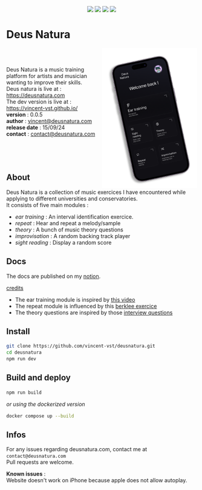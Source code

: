 <p align="center">
<img src="https://img.shields.io/badge/Sass-CC6699?style=for-the-badge&logo=sass&logoColor=white">
<img src="https://img.shields.io/badge/React-20232A?style=for-the-badge&logo=react&logoColor=61DAFB" />
<img src="https://img.shields.io/badge/TypeScript-007ACC?style=for-the-badge&logo=typescript&logoColor=white" />
<img src="https://img.shields.io/badge/Figma-F24E1E?style=for-the-badge&logo=figma&logoColor=white" />
</p>

# Deus Natura

<img src="/public/assets/images/presentation.png" align="right" width="250" alt="presentation">

<br>
<br>

Deus Natura is a music training platform for artists and musician wanting to improve their skills.  
Deus natura is live at : https://deusnatura.com  
The dev version is live at : https://vincent-vst.github.io/  
**version** : 0.0.5  
**author** : vincent@deusnatura.com  
**release date** : 15/09/24  
**contact** : contact@deusnatura.com

<br>   
<br>
<br>

## About

Deus Natura is a collection of music exercices I have encountered while applying to different universities and conservatories.  
It consists of five main modules :

- _ear training_ : An interval identification exercice.
- _repeat_ : Hear and repeat a melody/sample
- _theory_ : A bunch of music theory questions
- _improvisation_ : A random backing track player
- _sight reading_ : Display a random score

## Docs

The docs are published on my [notion](https://vincentdescatoire.notion.site/Documentation-and-bug-report-bbc7d42576684a61b1d2f75c4bfa0b7f).

<ins>credits</ins>

- The ear training module is inspired by [this video](https://youtu.be/hWA6HwScQh8)
- The repeat module is influenced by this [berklee exercice](https://www.youtube.com/watch?v=khChSE2RETg&t=56s)
- The theory questions are inspired by those [interview questions](https://youtu.be/TAAbp7P--5s)

## Install

```bash
git clone https://github.com/vincent-vst/deusnatura.git
cd deusnatura
npm run dev
```

## Build and deploy

```bash
npm run build
```

_or using the dockerized version_

```bash
docker compose up --build
```

## Infos

For any issues regarding deusnatura.com, contact me at `contact@deusnatura.com`  
Pull requests are welcome.     

**Known issues** :   
Website doesn't work on iPhone because apple does not allow autoplay.   

